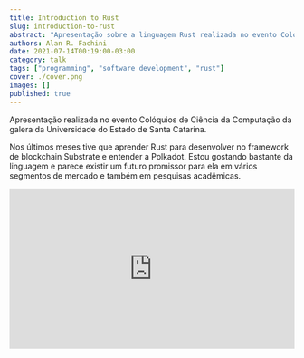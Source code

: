 ```yaml
---
title: Introduction to Rust
slug: introduction-to-rust
abstract: "Apresentação sobre a linguagem Rust realizada no evento Colóquios de Ciência da Computação da galera da Universidade do Estado de Santa Catarina."
authors: Alan R. Fachini
date: 2021-07-14T00:19:00-03:00
category: talk
tags: ["programming", "software development", "rust"]
cover: ./cover.png
images: []
published: true
---
```


Apresentação realizada no evento Colóquios de Ciência da Computação da galera
da Universidade do Estado de Santa Catarina.

Nos últimos meses tive que aprender Rust para desenvolver no framework de
blockchain Substrate e entender a Polkadot. Estou gostando bastante da linguagem
e parece existir um futuro promissor para ela em vários segmentos de mercado e
também em pesquisas acadêmicas.

<div style="left: 0; width: 100%; height: 0; position: relative; padding-bottom: 56.1972%;"><iframe src="https://speakerdeck.com/player/97cd4d8d30134d75ae81833700d25851" style="top: 0; left: 0; width: 100%; height: 100%; position: absolute; border: 0;" allowfullscreen scrolling="no" allow="encrypted-media;"></iframe></div>
